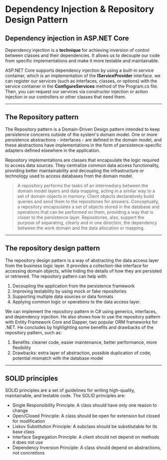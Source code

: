 # Dependency Injection & Repository Design Pattern

## Dependency injection in ASP.NET Core

Dependency injection is a **technique** for achieving inversion of control between classes and their dependencies. It allows us to decouple our code from specific implementations and make it more testable and maintainable.

ASP.NET Core supports dependency injection by using a built-in service container, which is an implementation of the **IServiceProvider** interface. we can register our services (such as interfaces, classes, or options) with the service container in the **ConfigureServices** method of the Program.cs file. Then, you can request our services via constructor injection or action injection in our controllers or other classes that need them.

---

## The Repository pattern

The Repository pattern is a Domain-Driven Design pattern intended to keep persistence concerns outside of the system's domain model. One or more persistence abstractions - interfaces - are defined in the domain model, and these abstractions have implementations in the form of persistence-specific adapters defined elsewhere in the application.

Repository implementations are classes that encapsulate the logic required to access data sources. They centralize common data access functionality, providing better maintainability and decoupling the infrastructure or technology used to access databases from the domain model.

> A repository performs the tasks of an intermediary between the domain model layers and data mapping, acting in a similar way to a set of domain objects in memory. Client objects declaratively build queries and send them to the repositories for answers. Conceptually, a repository encapsulates a set of objects stored in the database and operations that can be performed on them, providing a way that is closer to the persistence layer. Repositories, also, support the purpose of separating, clearly and in one direction, the dependency between the work domain and the data allocation or mapping.


---

## The repository design pattern

The repository design pattern is a way of abstracting the data access layer from the business logic layer. It provides a collection-like interface for accessing domain objects, while hiding the details of how they are persisted or retrieved. The repository pattern can help with:

1. Decoupling the application from the persistence framework
2. Improving testability by using mock or fake repositories
3. Supporting multiple data sources or data formats
4. Applying common logic or operations to the data access layer.

We can implement the repository pattern in C# using generics, interfaces, and dependency injection. He also shows how to use the repository pattern with Entity Framework Core and Dapper, two popular ORM frameworks for .NET. He concludes by highlighting some benefits and drawbacks of the repository pattern, such as:

1. Benefits: cleaner code, easier maintenance, better performance, more flexibility
2. Drawbacks: extra layer of abstraction, possible duplication of code, potential mismatch with the database model

---

## SOLID principles

SOLID principles are a set of guidelines for writing high-quality, maintainable, and testable code. The SOLID principles are:

- Single Responsibility Principle: A class should have only one reason to change
- Open/Closed Principle: A class should be open for extension but closed for modification
- Liskov Substitution Principle: A subclass should be substitutable for its base class
- Interface Segregation Principle: A client should not depend on methods it does not use
- Dependency Inversion Principle: A class should depend on abstractions, not concretions